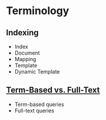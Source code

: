 # Terminology

## Indexing

- Index
- Document
- Mapping
- Template
- Dynamic Template

## [Term-Based vs. Full-Text](https://www.elastic.co/guide/en/elasticsearch/guide/master/term-vs-full-text.html#term-vs-full-text)
- Term-based queries
- Full-text queries
